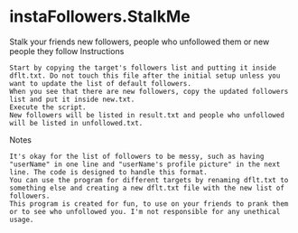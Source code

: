 # instaFollowers.StalkMe
Stalk your friends new followers, people who unfollowed them or new people they follow
Instructions

    Start by copying the target's followers list and putting it inside dflt.txt. Do not touch this file after the initial setup unless you want to update the list of default followers.
    When you see that there are new followers, copy the updated followers list and put it inside new.txt.
    Execute the script.
    New followers will be listed in result.txt and people who unfollowed will be listed in unfollowed.txt.

Notes

    It's okay for the list of followers to be messy, such as having "userName" in one line and "userName's profile picture" in the next line. The code is designed to handle this format.
    You can use the program for different targets by renaming dflt.txt to something else and creating a new dflt.txt file with the new list of followers.
    This program is created for fun, to use on your friends to prank them or to see who unfollowed you. I'm not responsible for any unethical usage.
